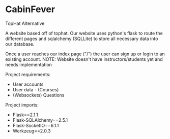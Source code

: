 # CabinFever

TopHat Alternative

A website based off of tophat. Our website uses python's flask to route the different pages and sqlalchemy (SQLLite) to store all necessary data into our database.

Once a user reaches our index page ("/") the user can sign up or login to an existing account. 
NOTE: Website doesn't have instructors/students yet and needs implementation

Project requirements:
- User accounts
- User data - (Courses)
- (Websockets) Questions

Project imports:
- Flask==2.1.1
- Flask-SQLAlchemy==2.5.1
- Flask-SocketIO==6.1.1
- Werkzeug==2.0.3
